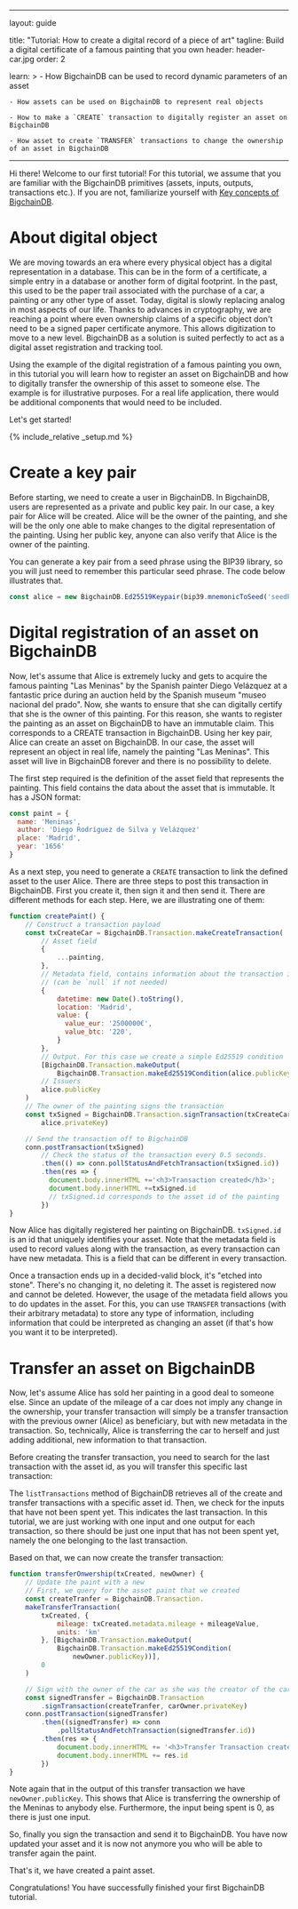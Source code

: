 
---
layout: guide

title: "Tutorial: How to create a digital record of a piece of art"
tagline: Build a digital certificate of a famous painting that you own
header: header-car.jpg
order: 2

learn: >
    - How BigchainDB can be used to record dynamic parameters of an asset

    - How assets can be used on BigchainDB to represent real objects

    - How to make a `CREATE` transaction to digitally register an asset on BigchainDB

    - How asset to create `TRANSFER` transactions to change the ownership of an asset in BigchainDB
---

Hi there! Welcome to our first tutorial! For this tutorial, we assume that you are familiar with the BigchainDB primitives (assets, inputs, outputs, transactions etc.). If you are not, familiarize yourself with [Key concepts of BigchainDB](../key-concepts-of-bigchaindb/).

# About digital object

We are moving towards an era where every physical object has a digital representation in a database. This can be in the form of a certificate, a simple entry in a database or another form of digital footprint. In the past, this used to be the paper trail associated with the purchase of a car, a painting or any other type of asset. Today, digital is slowly replacing analog in most aspects of our life. Thanks to advances in cryptography, we are reaching a point where even ownership claims of a specific object don't need to be a signed paper certificate anymore. This allows digitization to move to a new level. BigchainDB as a solution is suited perfectly to act as a digital asset registration and tracking tool.  

Using the example of the digital registration of a famous painting you own, in this tutorial you will learn how to register an asset on BigchainDB and how to digitally transfer the ownership of this asset to someone else. The example is for illustrative purposes. For a real life application, there would be additional components that would need to be included. 

Let's get started!

{% include_relative _setup.md %}

# Create a key pair

Before starting, we need to create a user in BigchainDB. In BigchainDB, users are represented as a private and public key pair. In our case, a key pair for Alice will be created. Alice will be the owner of the painting, and she will be the only one able to make changes to the digital representation of the painting. Using her public key, anyone can also verify that Alice is the owner of the painting.

You can generate a key pair from a seed phrase using the BIP39 library, so you will just need to remember this particular seed phrase. The code below illustrates that.

```js
const alice = new BigchainDB.Ed25519Keypair(bip39.mnemonicToSeed('seedPhrase').slice(0,32))
```

# Digital registration of an asset on BigchainDB

Now, let's assume that Alice is extremely lucky and gets to acquire the famous painting "Las Meninas" by the Spanish painter Diego Velázquez at a fantastic price during an auction held by the Spanish museum "museo nacional del prado". Now, she wants to ensure that she can digitally certify that she is the owner of this painting. For this reason, she wants to register the painting as an asset on BigchainDB to have an immutable claim. This corresponds to a CREATE transaction in BigchainDB. Using her key pair, Alice can create an asset on BigchainDB. In our case, the asset will represent an object in real life, namely the painting "Las Meninas". This asset will live in BigchainDB forever and there is no possibility to delete. 

The first step required is the definition of the asset field that represents the painting. This field contains the data about the asset that is immutable. It has a JSON format:

```js
const paint = {
  name: 'Meninas',
  author: 'Diego Rodríguez de Silva y Velázquez'
  place: 'Madrid',
  year: '1656'
}
```

As a next step, you need to generate a `CREATE` transaction to link the defined asset to the user Alice. There are three steps to post this transaction in BigchainDB. First you create it, then sign it and then send it. There are different methods for each step. Here, we are illustrating one of them:

```js
function createPaint() {
    // Construct a transaction payload
    const txCreateCar = BigchainDB.Transaction.makeCreateTransaction(
        // Asset field
        {
            ...painting,
        },
        // Metadata field, contains information about the transaction itself
        // (can be `null` if not needed)
        {
            datetime: new Date().toString(),
            location: 'Madrid',
            value: {
              value_eur: '2500000€',
              value_btc: '220',
            }
        },
        // Output. For this case we create a simple Ed25519 condition
        [BigchainDB.Transaction.makeOutput(
            BigchainDB.Transaction.makeEd25519Condition(alice.publicKey))],
        // Issuers
        alice.publicKey
    )
    // The owner of the painting signs the transaction
    const txSigned = BigchainDB.Transaction.signTransaction(txCreateCar,
        alice.privateKey)

    // Send the transaction off to BigchainDB
    conn.postTransaction(txSigned)
        // Check the status of the transaction every 0.5 seconds.
        .then(() => conn.pollStatusAndFetchTransaction(txSigned.id))
        .then(res => {
          document.body.innerHTML +='<h3>Transaction created</h3>';
          document.body.innerHTML +=txSigned.id
          // txSigned.id corresponds to the asset id of the painting
        })
}
```

Now Alice has digitally registered her painting on BigchainDB. `txSigned.id` is an id that uniquely identifies your asset. Note that the metadata field is used to record values along with the transaction, as every transaction can have new metadata. This is a field that can be different in every transaction. 

Once a transaction ends up in a decided-valid block, it's "etched into stone". There's no changing it, no deleting it. The asset is registered now and cannot be deleted. However, the usage of the metadata field allows you to do updates in the asset. For this, you can use `TRANSFER` transactions (with their arbitrary metadata) to store any type of information, including information that could be interpreted as changing an asset (if that's how you want it to be interpreted).


# Transfer an asset on BigchainDB

Now, let's assume Alice has sold her painting in a good deal to someone else. Since an update of the mileage of a car does not imply any change in the ownership, your transfer transaction will simply be a transfer transaction with the previous owner (Alice) as beneficiary, but with new metadata in the transaction. So, technically, Alice is transferring the car to herself and just adding additional, new information to that transaction.

Before creating the transfer transaction, you need to search for the last transaction with the asset id, as you will transfer this specific last transaction:


The `listTransactions` method of BigchainDB retrieves all of the create and transfer transactions with a specific asset id. Then, we check for the inputs that have not been spent yet. This indicates the last transaction. In this tutorial, we are just working with one input and one output for each transaction, so there should be just one input that has not been spent yet, namely the one belonging to the last transaction.

Based on that, we can now create the transfer transaction:

```js
function transferOnwership(txCreated, newOwner) {
    // Update the paint with a new
    // First, we query for the asset paint that we created
    const createTranfer = BigchainDB.Transaction.
    makeTransferTransaction(
        txCreated, {
            mileage: txCreated.metadata.mileage + mileageValue,
            units: 'km'
        }, [BigchainDB.Transaction.makeOutput(
            BigchainDB.Transaction.makeEd25519Condition(
                newOwner.publicKey))],
        0
    )

    // Sign with the owner of the car as she was the creator of the car
    const signedTransfer = BigchainDB.Transaction
        .signTransaction(createTranfer, carOwner.privateKey)
    conn.postTransaction(signedTransfer)
        .then((signedTransfer) => conn
            .pollStatusAndFetchTransaction(signedTransfer.id))
        .then(res => {
            document.body.innerHTML += '<h3>Transfer Transaction created</h3>'
            document.body.innerHTML += res.id
        })
}
```

Note again that in the output of this transfer transaction we have `newOwner.publicKey`. This shows that Alice is transferring the ownership of the Meninas to anybody else. Furthermore, the input being spent is 0, as there is just one input.

So, finally you sign the transaction and send it to BigchainDB. You have now updated your asset and it is now not anymore you who will be able to transfer again the paint.

That's it, we have created a paint asset.

Congratulations! You have successfully finished your first BigchainDB tutorial.
